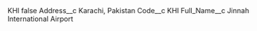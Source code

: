 <?xml version="1.0" encoding="UTF-8"?>
<CustomMetadata xmlns="http://soap.sforce.com/2006/04/metadata" xmlns:xsi="http://www.w3.org/2001/XMLSchema-instance" xmlns:xsd="http://www.w3.org/2001/XMLSchema">
    <label>KHI</label>
    <protected>false</protected>
    <values>
        <field>Address__c</field>
        <value xsi:type="xsd:string">Karachi, Pakistan</value>
    </values>
    <values>
        <field>Code__c</field>
        <value xsi:type="xsd:string">KHI</value>
    </values>
    <values>
        <field>Full_Name__c</field>
        <value xsi:type="xsd:string">Jinnah International Airport</value>
    </values>
</CustomMetadata>
